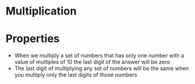 # Multiplication

# Properties
- When we multiply a set of numbers that has only one number with a value of multiples of 10 the last digit of the answer will be zero
- The last digit of multiplying any set of numbers will be the same when you multiply only the last digits of those numbers
